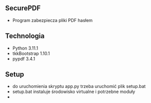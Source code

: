 ## SecurePDF
* Program zabezpiecza pliki PDF hasłem

## Technologia
* Python 3.11.1
* tkkBootstrap 1.10.1
* pypdf 3.4.1

## Setup
* do uruchomienia skryptu app.py trzeba uruchomić plik setup.bat 
* setup.bat instaluje środowisko virtualne i potrzebne moduły
* 
